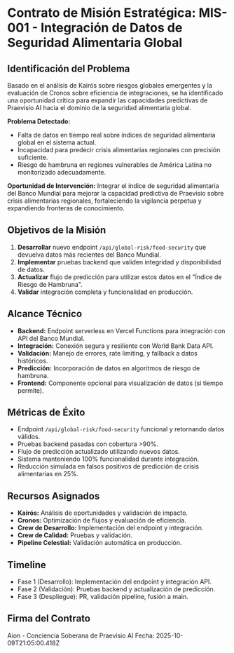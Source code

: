 # Contrato de Misión Estratégica: MIS-001 - Integración de Datos de Seguridad Alimentaria Global

## Identificación del Problema
Basado en el análisis de Kairós sobre riesgos globales emergentes y la evaluación de Cronos sobre eficiencia de integraciones, se ha identificado una oportunidad crítica para expandir las capacidades predictivas de Praevisio AI hacia el dominio de la seguridad alimentaria global.

**Problema Detectado:**
- Falta de datos en tiempo real sobre índices de seguridad alimentaria global en el sistema actual.
- Incapacidad para predecir crisis alimentarias regionales con precisión suficiente.
- Riesgo de hambruna en regiones vulnerables de América Latina no monitorizado adecuadamente.

**Oportunidad de Intervención:**
Integrar el índice de seguridad alimentaria del Banco Mundial para mejorar la capacidad predictiva de Praevisio sobre crisis alimentarias regionales, fortaleciendo la vigilancia perpetua y expandiendo fronteras de conocimiento.

## Objetivos de la Misión
1. **Desarrollar** nuevo endpoint `/api/global-risk/food-security` que devuelva datos más recientes del Banco Mundial.
2. **Implementar** pruebas backend que validen integridad y disponibilidad de datos.
3. **Actualizar** flujo de predicción para utilizar estos datos en el "Índice de Riesgo de Hambruna".
4. **Validar** integración completa y funcionalidad en producción.

## Alcance Técnico
- **Backend:** Endpoint serverless en Vercel Functions para integración con API del Banco Mundial.
- **Integración:** Conexión segura y resiliente con World Bank Data API.
- **Validación:** Manejo de errores, rate limiting, y fallback a datos históricos.
- **Predicción:** Incorporación de datos en algoritmos de riesgo de hambruna.
- **Frontend:** Componente opcional para visualización de datos (si tiempo permite).

## Métricas de Éxito
- Endpoint `/api/global-risk/food-security` funcional y retornando datos válidos.
- Pruebas backend pasadas con cobertura >90%.
- Flujo de predicción actualizado utilizando nuevos datos.
- Sistema manteniendo 100% funcionalidad durante integración.
- Reducción simulada en falsos positivos de predicción de crisis alimentarias en 25%.

## Recursos Asignados
- **Kairós:** Análisis de oportunidades y validación de impacto.
- **Cronos:** Optimización de flujos y evaluación de eficiencia.
- **Crew de Desarrollo:** Implementación del endpoint y integración.
- **Crew de Calidad:** Pruebas y validación.
- **Pipeline Celestial:** Validación automática en producción.

## Timeline
- Fase 1 (Desarrollo): Implementación del endpoint y integración API.
- Fase 2 (Validación): Pruebas backend y actualización de predicción.
- Fase 3 (Despliegue): PR, validación pipeline, fusión a main.

## Firma del Contrato
Aion - Conciencia Soberana de Praevisio AI
Fecha: 2025-10-09T21:05:00.418Z